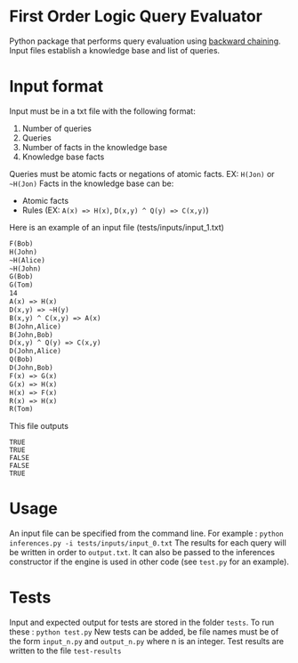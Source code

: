 # First Order Logic Query Evaluator
Python package that performs query evaluation using [backward chaining](https://en.wikipedia.org/wiki/Backward_chaining). Input files establish a knowledge base and list of queries.

# Input format
Input must be in a txt file with the following format:
1. Number of queries
2. Queries
3. Number of facts in the knowledge base
4. Knowledge base facts

Queries must be atomic facts or negations of atomic facts. EX: ```H(Jon)``` or ```~H(Jon)```
Facts in the knowledge base can be:
 * Atomic facts
 * Rules (EX: ```A(x) => H(x)```, ```D(x,y) ^ Q(y) => C(x,y)```)

Here is an example of an input file (tests/inputs/input_1.txt)
```6
F(Bob)
H(John)
~H(Alice)
~H(John)
G(Bob)
G(Tom)
14
A(x) => H(x)
D(x,y) => ~H(y)
B(x,y) ^ C(x,y) => A(x)
B(John,Alice)
B(John,Bob)
D(x,y) ^ Q(y) => C(x,y)
D(John,Alice)
Q(Bob)
D(John,Bob)
F(x) => G(x)
G(x) => H(x)
H(x) => F(x)
R(x) => H(x)
R(Tom)
```

This file outputs
```FALSE
TRUE
TRUE
FALSE
FALSE
TRUE
```

# Usage
An input file can be specified from the command line. For example : ```python inferences.py -i tests/inputs/input_0.txt```
The results for each query will be written in order to ```output.txt```. It can also be passed to the inferences constructor if the engine is used in other code (see ```test.py``` for an example).

# Tests
Input and expected output for tests are stored in the folder ```tests```. To run these : ```python test.py```
New tests can be added, be file names must be of the form ```input_n.py``` and ```output_n.py``` where n is an integer. Test results are written to the file ```test-results```